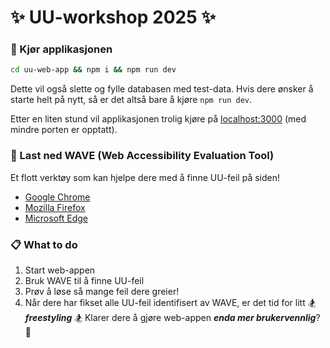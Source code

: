 # ✨ UU-workshop 2025 ✨

### 🚀 Kjør applikasjonen
```bash
cd uu-web-app && npm i && npm run dev
```
Dette vil også slette og fylle databasen med test-data. Hvis dere ønsker å starte helt på nytt, så er det altså bare å kjøre `npm run dev`. 

Etter en liten stund vil applikasjonen trolig kjøre på [localhost:3000](http://localhost:3000) (med mindre porten er opptatt).

### 🌊 Last ned WAVE (Web Accessibility Evaluation Tool)
Et flott verktøy som kan hjelpe dere med å finne UU-feil på siden!
- [Google Chrome](https://chromewebstore.google.com/detail/wave-evaluation-tool/jbbplnpkjmmeebjpijfedlgcdilocofh?pli=1)
- [Mozilla Firefox](https://addons.mozilla.org/en-US/firefox/addon/wave-accessibility-tool/)
- [Microsoft Edge](https://microsoftedge.microsoft.com/addons/detail/wave-evaluation-tool/khapceneeednkiopkkbgkibbdoajpkoj)

### 📋 What to do
1. Start web-appen
2. Bruk WAVE til å finne UU-feil
3. Prøv å løse så mange feil dere greier!
4. Når dere har fikset alle UU-feil identifisert av WAVE, er det tid for litt 🏂 ***freestyling*** 🏂 Klarer dere å gjøre web-appen ***enda mer brukervennlig***? 🤯
